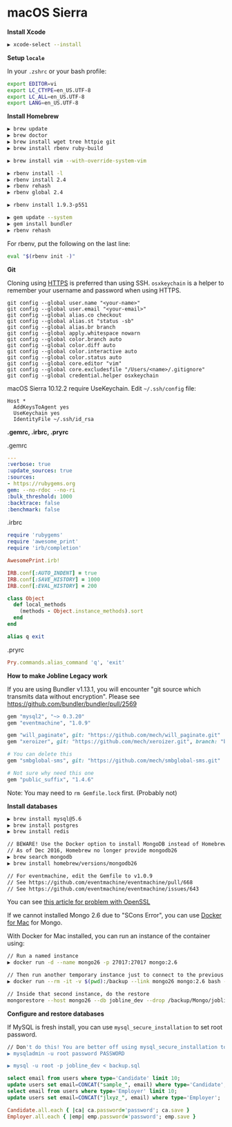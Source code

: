 # macOS Sierra

**Install Xcode**

```bash
▶ xcode-select --install
```

**Setup `locale`**

In your `.zshrc` or your bash profile:

```bash
export EDITOR=vi
export LC_CTYPE=en_US.UTF-8
export LC_ALL=en_US.UTF-8
export LANG=en_US.UTF-8
```

**Install Homebrew**

```bash
▶ brew update
▶ brew doctor
▶ brew install wget tree httpie git
▶ brew install rbenv ruby-build

▶ brew install vim --with-override-system-vim

▶ rbenv install -l
▶ rbenv install 2.4
▶ rbenv rehash
▶ rbenv global 2.4

▶ rbenv install 1.9.3-p551

▶ gem update --system
▶ gem install bundler
▶ rbenv rehash
```

For rbenv, put the following on the last line:

```bash
eval "$(rbenv init -)"
```

**Git**

Cloning using [HTTPS](https://help.github.com/articles/which-remote-url-should-i-use/) is preferred than using SSH. `osxkeychain` is a helper to remember your username and password when using HTTPS.

```
git config --global user.name "<your-name>"
git config --global user.email "<your-email>"
git config --global alias.co checkout
git config --global alias.st "status -sb"
git config --global alias.br branch
git config --global apply.whitespace nowarn
git config --global color.branch auto
git config --global color.diff auto
git config --global color.interactive auto
git config --global color.status auto
git config --global core.editor "vim"
git config --global core.excludesfile "/Users/<name>/.gitignore"
git config --global credential.helper osxkeychain
```

macOS Sierra 10.12.2 require UseKeychain. Edit `~/.ssh/config` file:

```
Host *
  AddKeysToAgent yes
  UseKeychain yes
  IdentityFile ~/.ssh/id_rsa
```

**.gemrc, .irbrc, .pryrc**

.gemrc

```yaml
---
:verbose: true
:update_sources: true
:sources:
- https://rubygems.org
gem: --no-rdoc --no-ri
:bulk_threshold: 1000
:backtrace: false
:benchmark: false
```

.irbrc

```ruby
require 'rubygems'
require 'awesome_print'
require 'irb/completion'

AwesomePrint.irb!

IRB.conf[:AUTO_INDENT] = true
IRB.conf[:SAVE_HISTORY] = 1000
IRB.conf[:EVAL_HISTORY] = 200

class Object
  def local_methods
    (methods - Object.instance_methods).sort
  end
end

alias q exit
```

.pryrc

```ruby
Pry.commands.alias_command 'q', 'exit'
```

**How to make Jobline Legacy work**

If you are using Bundler v1.13.1, you will encounter "git source which transmits data without encryption". Please see https://github.com/bundler/bundler/pull/2569

```ruby
gem "mysql2", "~> 0.3.20"
gem "eventmachine", "1.0.9"

gem "will_paginate", git: "https://github.com/mech/will_paginate.git"
gem "xeroizer", git: "https://github.com/mech/xeroizer.git", branch: "bank_transfers"

# You can delete this
gem "smbglobal-sms", git: "https://github.com/mech/smbglobal-sms.git"

# Not sure why need this one
gem "public_suffix", "1.4.6"
```

Note: You may need to `rm Gemfile.lock` first. (Probably not)

**Install databases**

```bash
▶ brew install mysql@5.6
▶ brew install postgres
▶ brew install redis

// BEWARE! Use the Docker option to install MongoDB instead of Homebrew since SCons Error is persistent
// As of Dec 2016, Homebrew no longer provide mongodb26
▶ brew search mongodb
▶ brew install homebrew/versions/mongodb26

// For eventmachine, edit the Gemfile to v1.0.9
// See https://github.com/eventmachine/eventmachine/pull/668
// See https://github.com/eventmachine/eventmachine/issues/643
```

You can see [this article for problem with OpenSSL](http://stackoverflow.com/questions/38670295/brew-refusing-to-link-openssl)

If we cannot installed Mongo 2.6 due to "SCons Error", you can use [Docker for Mac](https://www.docker.com/products/docker#/mac) for Mongo.

With Docker for Mac installed, you can run an instance of the container using:

```bash
// Run a named instance
▶ docker run -d --name mongo26 -p 27017:27017 mongo:2.6

// Then run another temporary instance just to connect to the previous named instance
▶ docker run --rm -it -v $(pwd):/backup --link mongo26 mongo:2.6 bash -l

// Inside that second instance, do the restore
mongorestore --host mongo26 --db jobline_dev --drop /backup/Mongo/jobline_pro
```

**Configure and restore databases**

If MySQL is fresh install, you can use `mysql_secure_installation` to set root password.

```bash
// Don't do this! You are better off using mysql_secure_installation to reset root password
▶ mysqladmin -u root password PASSWORD

▶ mysql -u root -p jobline_dev < backup.sql
```

```sql
select email from users where type='Candidate' limit 10;
update users set email=CONCAT("sample_", email) where type='Candidate';
select email from users where type='Employer' limit 10;
update users set email=CONCAT("jlxyz_", email) where type='Employer';
```

```ruby
Candidate.all.each { |ca| ca.password='password'; ca.save }
Employer.all.each { |emp| emp.password='password'; emp.save }
```
